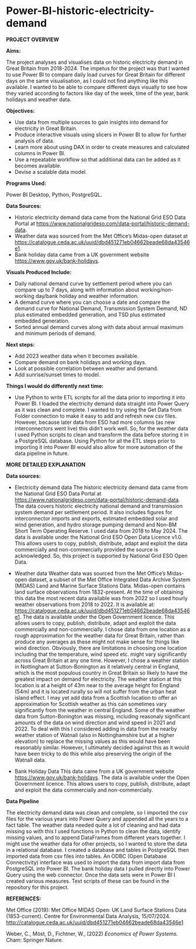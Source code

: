 # Power-BI-historic-electricity-demand

**PROJECT OVERVIEW**

**Aims:**

The project analyses and visualises data on historic electricity demand in Great Britain from 2018-2024. The impetus for the project was that I wanted to use Power BI to compare daily load curves for Great Britain for different days on the same visualisation, as I could not find anything like this available. I wanted to be able to compare different days visually to see how they varied according to factors like day of the week, time of the year, bank holidays and weather data.

**Objectives:** 
-	Use data from multiple sources to gain insights into demand for electricity in Great Britain.
-	Produce interactive visuals using slicers in Power BI to allow for further analysis of data.
-	Learn more about using DAX in order to create measures and calculated columns in Power BI.  
-	Use a repeatable workflow so that additional data can be added as it becomes available. 
-	Devise a scalable data model. 

**Programs Used:**

Power BI Desktop, Python, PostgreSQL. 

**Data Sources:**
-	Historic electricity demand data came from the National Grid ESO Data Portal at https://www.nationalgrideso.com/data-portal/historic-demand-data.
-	Weather data was sourced from the Met Office’s Midas-open dataset at https://catalogue.ceda.ac.uk/uuid/dbd451271eb04662beade68da43546e1.
-	Bank holiday data came from a UK government website https://www.gov.uk/bank-holidays.

  **Visuals Produced Include:**
  - Daily national demand curve by settlement period where you can compare up to 7 days, along with information about working/non-working day/bank holiday and weather information.
  - A demand curve where you can choose a date and compare the demand curve for National Demand, Transmission System Demand, ND plus estimated embedded generation, and TSD plus estimated embedded generation.
  - Sorted annual demand curves along with data about annual maximum and minimum periods of demand.

**Next steps:**
-	Add 2023 weather data when it becomes available.
-	Compare demand on bank holidays and working days. 
-	Look at possible correlation between weather and demand.
-	Add sunrise/sunset times to model.

**Things I would do differently next time:** 
-	Use Python to write ETL scripts for all the data prior to importing it into Power BI. I loaded the electricity demand data straight into Power Query as it was clean and complete. I wanted to try using the Get Data from Folder connection to make it easy to add and refresh new csv files. However, because later data from ESO had more columns (as new interconnectors went live) this didn’t work well. So, for the weather data I used Python scripts to clean and transform the data before storing it in a PostgreSQL database. Using Python for all the ETL steps prior to importing it into Power BI would also allow for more automation of the data pipeline in future.



**MORE DETAILED EXPLANATION**


**Data sources:**
-	Electricity demand data
The historic electricity demand data came from the National Grid ESO Data Portal at https://www.nationalgrideso.com/data-portal/historic-demand-data. The data covers historic electricity national demand and transmission system demand per settlement period. It also includes figures for interconnector imports and exports, estimated embedded solar and wind generation, and hydro storage pumping demand and Non-BM Short Term Operating Reserve. I used data from 2018 to May 2024.
The data is available under the National Grid ESO Open Data Licence v1.0. This allows users to copy, publish, distribute, adapt and exploit the data commercially and non-commercially provided the source is acknowledged. So, this project is supported by National Grid ESO Open Data.

-	Weather data 
Weather data was sourced from the Met Office’s Midas-open dataset, a subset of the Met Office Integrated Data Archive System (MIDAS) Land and Marine Surface Stations Data. Midas-open contains land surface observations from 1832-present. At the time of obtaining this data the most recent data available was from 2022 so I used hourly weather observations from 2018 to 2022. It is available at: https://catalogue.ceda.ac.uk/uuid/dbd451271eb04662beade68da43546e1. The data is available under the Open Government licence. This allows users to copy, publish, distribute, adapt and exploit the data commercially and non-commercially. I chose data from one location as a rough approximation for the weather data for Great Britain, rather than produce any averages as these might not make sense for things like wind direction. Obviously, there are limitations in choosing one location including that the temperature, wind speed etc. might vary significantly across Great Britain at any one time. However, I chose a weather station in Nottingham at Sutton-Bonington as it relatively central in England, which is the most populous country in Great Britain so likely to have the greatest impact on demand for electricity. The weather station at this location is at a height of 43m near to the average height for England (54m) and it is located rurally so will not suffer from the urban heat island effect. I may yet add data from a Scottish location to offer an approximation for Scottish weather as this can sometimes vary significantly from the weather in central England. Some of the weather data from Sutton-Bonington was missing, including reasonaly significant amounts of the data on wind direction and wind speed in  2021 and 2022. To deal with this I considered adding in data from the nearby weather station of Watnall (also in Nottinghamshire but at a higher elevation) to replace the missing values as this would have been reasonably similar. However, I ultimately decided against this as it would have been tricky to do this while also preserving the origin of the Watnall data.  

-	Bank Holiday Data
This data came from a UK government website https://www.gov.uk/bank-holidays. The data is available under the Open Government licence. This allows users to copy, publish, distribute, adapt and exploit the data commercially and non-commercially.

**Data Pipeline**

The electricity demand data was clean and complete, so I imported the csv files for the various years into Power Query and appended all the years to a fact table. 
The weather data needed quite a lot of cleaning and had data missing so with this I used functions in Python to clean the data, identify missing values, and to append DataFrames from different years together. 
I might use the weather data for other projects, so I wanted to store the data in a relational database. I created a database and tables in PostgreSQL then imported data from csv files into tables. An ODBC (Open Database Connectivity) interface was used to import the data from import data from PostgreSQL into Power BI. 
The bank holiday data I pulled directly into Power Query using the web connector. 
Once the data sets were in Power BI I created various measures. Text scripts of these can be found in the repository for this project.


**REFERENCES:**

Met Office (2019): Met Office MIDAS Open: UK Land Surface Stations Data (1853-current). Centre for Environmental Data Analysis, 15/07/2024. http://catalogue.ceda.ac.uk/uuid/dbd451271eb04662beade68da43546e1
	

Weber, C., Möst, D., Fichtner, W., (2022) _Economics of Power Systems_. Cham: Springer Nature.

